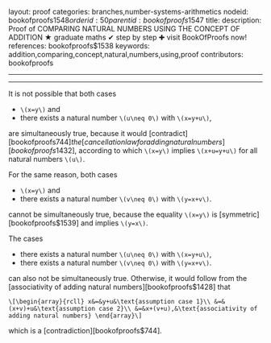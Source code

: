 layout: proof
categories: branches,number-systems-arithmetics
nodeid: bookofproofs$1548
orderid: 50
parentid: bookofproofs$1547
title: 
description:  Proof of COMPARING NATURAL NUMBERS USING THE CONCEPT OF ADDITION &#9733; graduate maths &#10004; step by step &#10010; visit BookOfProofs now!
references: bookofproofs$1538
keywords: addition,comparing,concept,natural,numbers,using,proof
contributors: bookofproofs

---


---

It is not possible that both cases 

* `\(x=y\)` and 
* there exists a natural number `\(u\neq 0\)` with `\(x=y+u\)`,

are simultaneously true, because it would [contradict][bookofproofs$744] the [cancellation law for adding natural numbers][bookofproofs$1432], according to which `\(x=y\)` implies `\(x+u=y+u\)` for all natural numbers `\(u\)`.

For the same reason, both cases

* `\(x=y\)` and 
* there exists a natural number `\(v\neq 0\)` with `\(y=x+v\)`.

cannot be simultaneously true, because the equality `\(x=y\)` is [symmetric][bookofproofs$1539] and implies `\(y=x\)`.

The cases

* there exists a natural number `\(u\neq 0\)` with `\(x=y+u\)`,
* there exists a natural number `\(v\neq 0\)` with `\(y=x+v\)`. 

can also not be simultaneously true. Otherwise, it would follow from the [associativity of adding natural numbers][bookofproofs$1428] that 

`\[\begin{array}{rcll}
x&=&y+u&\text{assumption case 1}\\
&=&(x+v)+u&\text{assumption case 2}\\
&=&x+(v+u),&\text{associativity of adding natural numbers}
\end{array}\]`

which is a  [contradiction][bookofproofs$744].
